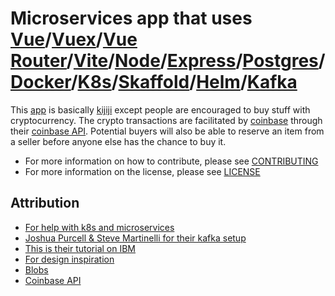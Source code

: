 # Microservices app that uses [Vue](https://vuejs.org/)/[Vuex](https://vuex.vuejs.org/)/[Vue Router](https://router.vuejs.org/)/[Vite](https://vitejs.dev/)/[Node](https://nodejs.org/en/)/[Express](https://expressjs.com/)/[Postgres](https://www.postgresql.org/)/[Docker](https://www.docker.com/products/docker-desktop)/[K8s](https://kubernetes.io/)/[Skaffold](https://skaffold.dev/)/[Helm](https://helm.sh/)/[Kafka](https://kafka.apache.org/)

This [app](https://github.com/Chris56974/wei-buddies) is basically [kijiji](https://www.kijiji.ca/) except people are encouraged to buy stuff with cryptocurrency. The crypto transactions are facilitated by [coinbase](https://www.coinbase.com/) through their [coinbase API](https://developers.coinbase.com/). Potential buyers will also be able to reserve an item from a seller before anyone else has the chance to buy it. 

- For more information on how to contribute, please see [CONTRIBUTING](https://github.com/Chris56974/wei-buddies/blob/main/CONTRIBUTING.md)
- For more information on the license, please see [LICENSE](https://github.com/Chris56974/wei-buddies/blob/main/LICENSE)

## Attribution

- [For help with k8s and microservices](https://github.com/webmakaka/Microservices-with-Node-JS-and-React)
- [Joshua Purcell & Steve Martinelli for their kafka setup](https://github.com/IBM/kraft-mode-kafka-on-kubernetes)
- [This is their tutorial on IBM](https://developer.ibm.com/tutorials/kafka-in-kubernetes/)
- [For design inspiration](https://app.haikei.app/)
- [Blobs](https://blobs.app/)
- [Coinbase API](https://developers.coinbase.com/)
